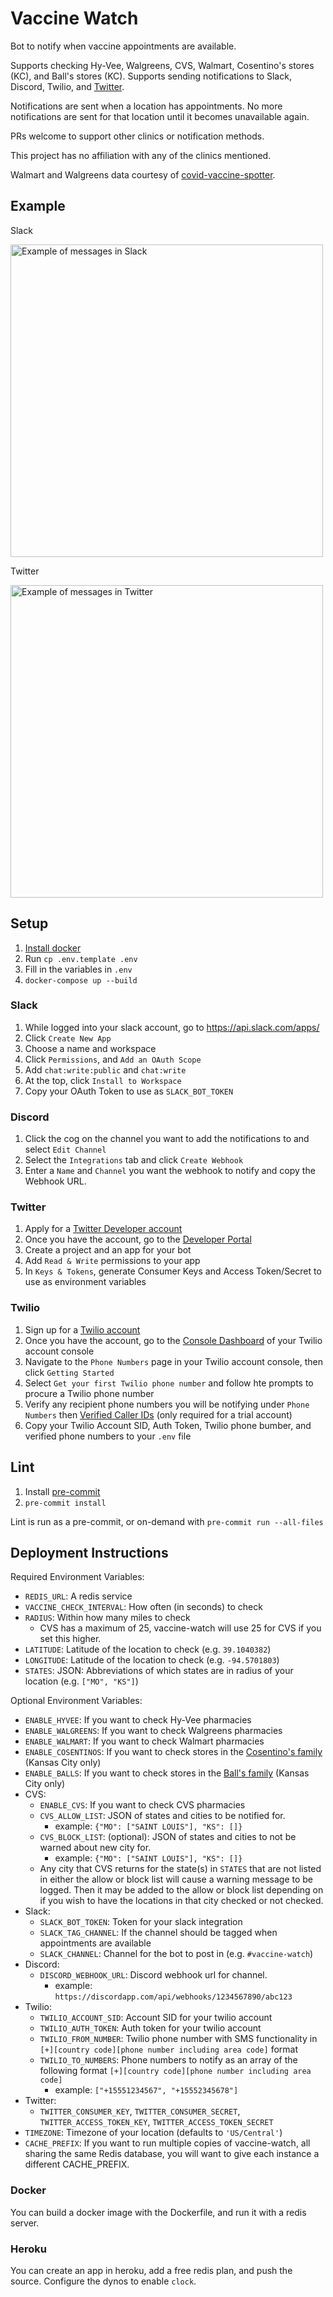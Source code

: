 # Vaccine Watch
Bot to notify when vaccine appointments are available.

Supports checking Hy-Vee, Walgreens, CVS, Walmart, Cosentino's stores (KC), and Ball's stores (KC).
Supports sending notifications to Slack, Discord, Twilio, and [Twitter](https://twitter.com/kcvaccinewatch).

Notifications are sent when a location has appointments. No more notifications are sent for that location until it becomes unavailable again.

PRs welcome to support other clinics or notification methods.

This project has no affiliation with any of the clinics mentioned.

Walmart and Walgreens data courtesy of [covid-vaccine-spotter](https://github.com/GUI/covid-vaccine-spotter).

## Example
Slack

<img src="https://user-images.githubusercontent.com/5343931/109823900-f4446f00-7bfd-11eb-8661-68167f013cf2.png" alt="Example of messages in Slack" width=500 />

Twitter

<img src="https://user-images.githubusercontent.com/5343931/109823499-9b74d680-7bfd-11eb-88f4-45743d824e57.png" alt="Example of messages in Twitter" width=500 />

## Setup
1. [Install docker](https://docs.docker.com/get-docker/)
1. Run `cp .env.template .env`
1. Fill in the variables in `.env`
1. `docker-compose up --build`

### Slack
1. While logged into your slack account, go to https://api.slack.com/apps/
1. Click `Create New App`
1. Choose a name and workspace
1. Click `Permissions`, and `Add an OAuth Scope`
1. Add `chat:write:public` and `chat:write`
1. At the top, click `Install to Workspace`
1. Copy your OAuth Token to use as `SLACK_BOT_TOKEN`

### Discord
1. Click the cog on the channel you want to add the notifications to and select `Edit Channel`
1. Select the `Integrations` tab and click `Create Webhook`
1. Enter a `Name` and `Channel` you want the webhook to notify and copy the Webhook URL.

### Twitter
1. Apply for a [Twitter Developer account](https://developer.twitter.com/en/portal/petition/use-case)
1. Once you have the account, go to the [Developer Portal](https://developer.twitter.com/en/portal/dashboard)
1. Create a project and an app for your bot
1. Add `Read & Write` permissions to your app
1. In `Keys & Tokens`, generate Consumer Keys and Access Token/Secret to use as environment variables

### Twilio
1. Sign up for a [Twilio account](https://www.twilio.com/try-twilio)
1. Once you have the account, go to the [Console Dashboard](https://www.twilio.com/console) of your Twilio account console
1. Navigate to the `Phone Numbers` page in your Twilio account console, then click `Getting Started`
1. Select `Get your first Twilio phone number` and follow hte prompts to procure a Twilio phone number
1. Verify any recipient phone numbers you will be notifying under `Phone Numbers` then [Verified Caller IDs](https://www.twilio.com/console/phone-numbers/verified) (only required for a trial account)
1. Copy your Twilio Account SID, Auth Token, Twilio phone bumber, and verified phone numbers to your `.env` file

## Lint
1. Install [pre-commit](https://pre-commit.com)
1. `pre-commit install`

Lint is run as a pre-commit, or on-demand with `pre-commit run --all-files`

## Deployment Instructions

Required Environment Variables:
- `REDIS_URL`: A redis service
- `VACCINE_CHECK_INTERVAL`: How often (in seconds) to check
- `RADIUS`: Within how many miles to check
  - CVS has a maximum of 25, vaccine-watch will use 25 for CVS if you set this higher.
- `LATITUDE`: Latitude of the location to check (e.g. `39.1040382`)
- `LONGITUDE`: Latitude of the location to check (e.g. `-94.5701803`)
- `STATES`: JSON: Abbreviations of which states are in radius of your location (e.g. `["MO", "KS"]`)

Optional Environment Variables:
- `ENABLE_HYVEE`: If you want to check Hy-Vee pharmacies
- `ENABLE_WALGREENS`: If you want to check Walgreens pharmacies
- `ENABLE_WALMART`: If you want to check Walmart pharmacies
- `ENABLE_COSENTINOS`: If you want to check stores in the [Cosentino's family](https://www.cosentinos.com/covid-vaccine) (Kansas City only)
- `ENABLE_BALLS`: If you want to check stores in the [Ball's family](https://ballsfoodspharmacy.com/) (Kansas City only)
- CVS:
  - `ENABLE_CVS`: If you want to check CVS pharmacies
  - `CVS_ALLOW_LIST`: JSON of states and cities to be notified for.
    - example: `{"MO": ["SAINT LOUIS"], "KS": []}`
  - `CVS_BLOCK_LIST`: (optional): JSON of states and cities to not be warned about new city for.
    - example: `{"MO": ["SAINT LOUIS"], "KS": []}`
  - Any city that CVS returns for the state(s) in `STATES` that are not listed in either the allow or block list will cause a warning message to be logged. Then it may be added to the allow or block list depending on if you wish to have the locations in that city checked or not checked.
- Slack:
  - `SLACK_BOT_TOKEN`: Token for your slack integration
  - `SLACK_TAG_CHANNEL`: If the channel should be tagged when appointments are available
  - `SLACK_CHANNEL`: Channel for the bot to post in (e.g. `#vaccine-watch`)
- Discord:
  - `DISCORD_WEBHOOK_URL`: Discord webhook url for channel.
    - example: `https://discordapp.com/api/webhooks/1234567890/abc123`
- Twilio:
  - `TWILIO_ACCOUNT_SID`: Account SID for your twilio account
  - `TWILIO_AUTH_TOKEN`: Auth token for your twilio account
  - `TWILIO_FROM_NUMBER`: Twilio phone number with SMS functionality in `[+][country code][phone number including area code]` format
  - `TWILIO_TO_NUMBERS`: Phone numbers to notify as an array of the following format `[+][country code][phone number including area code]`
    - example: `["+15551234567", "+15552345678"]`
- Twitter:
  - `TWITTER_CONSUMER_KEY`, `TWITTER_CONSUMER_SECRET`, `TWITTER_ACCESS_TOKEN_KEY`, `TWITTER_ACCESS_TOKEN_SECRET`
- `TIMEZONE`: Timezone of your location (defaults to `'US/Central'`)
- `CACHE_PREFIX`: If you want to run multiple copies of vaccine-watch, all sharing the same Redis database, you will want to give each instance a different CACHE_PREFIX.

### Docker
You can build a docker image with the Dockerfile, and run it with a redis server.

### Heroku
You can create an app in heroku, add a free redis plan, and push the source. Configure the dynos to enable `clock`.
